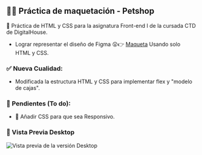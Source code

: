 ## 🧑‍💻 Práctica de maquetación - Petshop

🤖 Práctica de HTML y CSS para la asignatura Front-end I de la cursada CTD de DigitalHouse.

- Lograr representar el diseño de Figma 😲👉 [Maqueta](https://www.figma.com/file/31NtnGFVE8XyUbfA8Esktw/Petshop?node-id=1:8) Usando solo HTML y CSS.

### ✅ Nueva Cualidad:

- Modificada la estructura HTML y CSS para implementar flex y "modelo de cajas".

### 📝 Pendientes (To do):

- 📱 Añadir CSS para que sea Responsivo.

### 📸 Vista Previa Desktop

![Vista previa de la versión 
Desktop](https://raw.githubusercontent.com/felipejoq/petshop-maqueta/master/preview-desktop-version.jpg)

